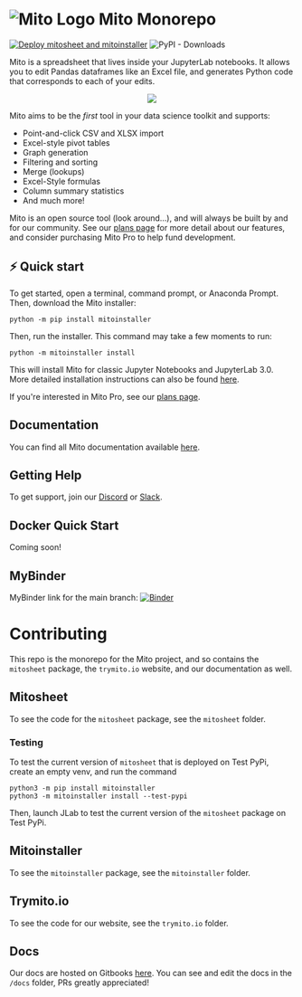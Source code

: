 # ![Mito Logo](https://www.trymito.io/_next/image?url=%2FMito.svg&w=128&q=75) Mito Monorepo

[![Deploy mitosheet and mitoinstaller](https://github.com/mito-ds/monorepo/actions/workflows/deploy-mitosheet-mitoinstaller.yml/badge.svg)](https://github.com/mito-ds/monorepo/actions/workflows/deploy-mitosheet-mitoinstaller.yml) ![PyPI - Downloads](https://img.shields.io/pypi/dm/mitosheet)

Mito is a spreadsheet that lives inside your JupyterLab notebooks. It allows you to edit Pandas dataframes like an Excel file, and generates Python code that corresponds to each of your edits.

<p align="center">
  <img src="https://www.trymito.io/short-demo.gif">
</p>

Mito aims to be the _first_ tool in your data science toolkit and supports:
- Point-and-click CSV and XLSX import
- Excel-style pivot tables
- Graph generation
- Filtering and sorting
- Merge (lookups)
- Excel-Style formulas
- Column summary statistics
- And much more!

Mito is an open source tool (look around...), and will always be built by and for our community. See our [plans page](https://www.trymito.io/plans) for more detail about our features, and consider purchasing Mito Pro to help fund development.

## ⚡️ Quick start

To get started, open a terminal, command prompt, or Anaconda Prompt. Then, download the Mito installer:

```
python -m pip install mitoinstaller
```

Then, run the installer. This command may take a few moments to run:
```
python -m mitoinstaller install
```

This will install Mito for classic Jupyter Notebooks and JupyterLab 3.0. More detailed installation instructions can also be found [here](https://docs.trymito.io/getting-started/installing-mito).

If you're interested in Mito Pro, see our [plans page](https://www.trymito.io/plans).

## Documentation

You can find all Mito documentation available [here](https://docs.trymito.io).

## Getting Help

To get support, join our [Discord](https://discord.com/invite/XdJSZyejJU) or [Slack](https://join.slack.com/t/trymito/shared_invite/zt-1h6t163v7-xLPudO7pjQNKccXz7h7GSg).

## Docker Quick Start

Coming soon!

## MyBinder

MyBinder link for the main branch: [![Binder](https://mybinder.org/badge_logo.svg)](https://mybinder.org/v2/gh/mito-ds/monorepo/HEAD?labpath=%2Fbinder%2Fmito-starter-notebook.ipynb)

# Contributing

This repo is the monorepo for the Mito project, and so contains the `mitosheet` package, the `trymito.io` website, and our documentation as well.

## Mitosheet

To see the code for the `mitosheet` package, see the `mitosheet` folder.

### Testing

To test the current version of `mitosheet` that is deployed on Test PyPi, create an empty venv, and run the command
```
python3 -m pip install mitoinstaller
python3 -m mitoinstaller install --test-pypi
```

Then, launch JLab to test the current version of the `mitosheet` package on Test PyPi.

## Mitoinstaller

To see the `mitoinstaller` package, see the `mitoinstaller` folder.

## Trymito.io

To see the code for our website, see the `trymito.io` folder.

## Docs

Our docs are hosted on Gitbooks [here](https://docs.trymito.io). You can see and edit the docs in the `/docs` folder, PRs greatly appreciated!
